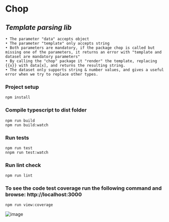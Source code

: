 # Chop
## _Template parsing lib_

```
• The parameter "data" accepts object
• The parameter "template" only accepts string
• Both parameters are mandatory, if the package chop is called but missing one of the parameters, it returns an error with "template and dataset are mandatory parameters"
• By calling the "chop" package it "render" the template, replacing {{x}} with data[x], and returns the resulting string.
• The dataset only supports string & number values, and gives a useful error when we try to replace other types.
```

### Project setup
```
npm install
```

### Compile typescript to dist folder
```
npm run build
npm run build:watch
```

### Run tests
```
npm run test
nnpm run test:watch
```

### Run lint check
```
npm run lint
```

### To see the code test coverage run the following command and browse: http://localhost:3000 
```
npm run view:coverage
```

![image](https://user-images.githubusercontent.com/20913597/141831343-aee6ddc4-2bd3-4ab1-affa-6deabbbc6c99.png)

